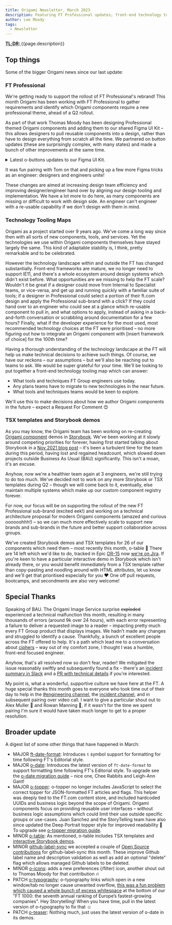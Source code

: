 ```yaml
---
title: Origami Newsletter, March 2023
description: Featuring FT Professional updates; front-end technology tooling maps; TSX templates and Storybook demos; and the bit where we failed to deliver around 9k image requests each day due to a confusing and unprompted error, affecting pretty much every FT Group product.
author: Lee Moody
tags:
  - Newsletter
---
```


<abbr title="Too long; didn't read">
<strong>
TL;DR:
</strong>
</abbr> {{page.description}}

## Top things

Some of the bigger Origami news since our last update:

### FT Professional

We're getting ready to support the rollout of FT Professional's rebrand! This month Origami has been working with FT Professional to gather requirements and identify which Origami components require a new professional theme, ahead of a Q2 rollout.

As part of that work Thomas Moody has been designing Professional themed Origami components and adding them to our shared Figma UI Kit – this allows designers to pull reusable components into a design, rather than have to design everything from scratch all the time. We partnered on button updates (these are surprisingly complex, with many states) and made a bunch of other improvements at the same time.

<details>
  <summary>
    Latest o-buttons updates to our Figma UI Kit.
  </summary>
    <ul>
    <li>We replaced the boolean "Primary" variant with a "Type" variant which can be “Primary”, “Secondary”, or “Ghost” button types. This aligns design tooling with the Origami component engineers pull into production applications.</li>
    <li>We deleted the separate ghost button Figma component, now that we can switch the type of button as above.</li>
    <li>We deleted a “custom” theme. It's possible to use o-buttons to generate buttons for a custom colour, but what was this specific example in design tooling for? We don’t want to encourage use of that particular theme do we..?</li>
    <li>We fixed the inverse focus state of buttons so designs more accurately reflect what an engineer will produce with Origami's o-buttons component.</li>
    </ul>
</details>

It was fun pairing with Tom on that and picking up a few more Figma tricks as an engineer: designers and engineers unite!

These changes are aimed at increasing design team efficiency and improving designer/engineer hand over by aligning our design tooling and implementation. We have a lot more to do here, as many components are missing or difficult to work with design side. An engineer can't engineer with a re-usable capability if we don't design with them in mind.

### Technology Tooling Maps

Origami as a project started over 9 years ago. We've come a long way since then with all sorts of new components, tools, and services. Yet the technologies we use within Origami components themselves have stayed largely the same. This kind of adaptable stability is, I think, pretty remarkable and to be celebrated.

However the technology landscape within and outside the FT has changed substantially. Front-end frameworks are mature, we no longer need to support IE11, and there's a whole ecosystem around design systems which didn't exist before. What opportunities are we missing to help the FT scale? Wouldn't it be great if a designer could move from Internal to Specialist teams, or vice-versa, and get up and running quickly with a familiar suite of tools; if a designer in Professional could select a portion of their ft.com design and apply the Professional sub-brand with a click? If they could hand over to an engineer who could see at a glance which re-usable component to pull in, and what options to apply, instead of asking in a back-and-forth conversation or scrabbling around documentation for a few hours? Finally, what if the developer experience for the most used, most recommended technology choices at the FT were prioritised – no more figuring out how to integrate an Origami component with [insert framework of choice] for the 100th time?

Having a thorough understanding of the technology landscape at the FT will help us make technical decisions to achieve such things. Of course, we have our reckons – our assumptions – but we'll also be reaching out to teams to ask. We would be super grateful for your time. We'll be looking to put together a front-end technology tooling map which can answer:

- What tools and techniques FT Group engineers use today.
- Any plans teams have to migrate to new technologies in the near future.
- What tools and techniques teams would be keen to explore.

We'll use this to make decisions about how we author Origami components in the future – expect a Request For Comment 😊

### TSX templates and Storybook demos

As you may know, the Origami team has been working on re-creating [Origami component](https://registry.origami.ft.com/components) demos in [Storybook](https://origami.ft.com/storybook/). We've been working at it slowly around competing priorities for forever, having first started talking about Storybook in a [Nov 2021 blog post](https://origami.ft.com/blog/2021/11/05/newsletter/) – it's been a turbulent time for the team during this period, having lost and regained headcount, which slowed down projects outside Business As Usual (BAU) significantly. This isn't a moan, it's an excuse.

Anyhow, now we're a healthier team again at 3 engineers, we're still trying to do too much. We've decided not to work on any more Storybook or TSX templates during Q2 – though we will come back to it, eventually, else maintain multiple systems which make up our custom component registry forever.

For now, our focus will be on supporting the rollout of the new FT Professional sub-brand (excited eek!) and working on a technical architecture proposal for modern Origami components (amazed and curious oooooohhh!) – so we can much more effectively scale to support new brands and sub-brands in the future and better support collaboration across groups.

We've created Storybook demos and TSX templates for 26 of our components which need them – most recently this month, o-table 🎉 There are 14 left which we'd like to do, tracked in Epic [OR-15](https://financialtimes.atlassian.net/browse/OR-15) now [we're on Jira](https://origami.ft.com/blog/2023/03/03/newsletter/#jira). If you're keen to have a particular interactive demo in Storybook which isn't already there, or you would benefit immediately from a TSX template rather than copy-pasting and noodling around with HTML attributes, let us know and we'll get that prioritised especially for you ❤️ One off pull requests, bootcamps, and secondments are also very welcome!

## Special Thanks

Speaking of BAU. The Origami Image Service surprise <strike>exploded</strike> experienced a technical malfunction this month, resulting in many thousands of errors (around 9k over 24 hours), with each error representing a failure to deliver a requested image to a reader – impacting pretty much every FT Group product that displays images. We hadn't made any changes and struggled to identify a cause. Thankfully, a bunch of excellent people across the FT offered to help. It's a path which lead me to a conversation about [ciphers](https://en.wikipedia.org/wiki/Cipher) – way out of my comfort zone, I thought I was a humble, front-end focused engineer.

Anyhow, that's all resolved now so don't fear, reader! We mitigated the issue reasonably swiftly and subsequently found a fix – there's an [incident summary in Slack](https://financialtimes.slack.com/archives/C04S3UGD8HL/p1678452906995959) and a [PR with technical details](https://github.com/Financial-Times/origami-image-service/pull/826) if you're interested.

My point is, what a wonderful, supportive culture we have here at the FT. A huge special thanks this month goes to everyone who took time out of their day to help in the [#engineering channel](https://financialtimes.slack.com/archives/C03TWD9G1/p1677843126578639), the [incident channel](https://financialtimes.slack.com/archives/CKULLGWQ1/p1677863674600469), and in subsequent pairing over video call. I want to give a particular shout out to Alex Muller 🙇 and Rowan Manning 🙇, if it wasn't for the time we spent pairing I'm sure it would have taken much longer to get to a proper resolution.

## Broader update

A digest list of some other things that have happened in March:

- MAJOR [ft-date-format](https://registry.origami.ft.com/components/ft-date-format@3.0.0/readme): Introduces `t` symbol support for formatting for time following FT's Editorial style.
- MAJOR [o-date](https://registry.origami.ft.com/components/o-date@6.0.0): Introduces the latest version of `ft-date-format` to support formatting time following FT's Editorial style. To upgrade see the [o-date migration guide](https://github.com/Financial-Times/origami/blob/main/components/o-date/MIGRATION.md#migrating-from-v5-to-v6) – nice one, Chee Rabbits and Leigh-Ann Gant!
- MAJOR [o-topper](https://registry.origami.ft.com/components/o-topper@6.0.3): o-topper no longer includes JavaScript to select the correct topper for JSON-formatted FT articles and flags. This helper was deeply tied to the FT.com content store, and included hardcoded UUIDs and business logic beyond the scope of Origami. Origami components focus on providing reusable user interfaces – without business logic assumptions which could limit their use outside specific groups or use-cases. Juan Sanchez and the StoryTelling team have also since updated the Deep Portrait topper style for improved readability 🎉 To upgrade see [o-topper migration guide](https://github.com/Financial-Times/origami/blob/main/components/o-topper/MIGRATION.md#migrating-from-v5-to-v6).
- MINOR [o-table](https://registry.origami.ft.com/components/o-table@9.3.0): As mentioned, o-table includes TSX templates and [interactive Storybook demos](https://origami.ft.com/storybook/brands/core/?path=/story/components-o-table-responsive--table-with-responsive-scroll).
- MINOR [github-label-sync](https://registry.origami.ft.com/components/github-label-sync@2.3.1/readme) we accepted a couple of [Open Source contributions](https://github.com/Financial-Times/github-label-sync/releases) for github-label-sync this month. These improve Github label name and description validation as well as add an optional "delete" flag which allows managed Github labels to be deleted.
- MINOR [o-icons](https://registry.origami.ft.com/components/o-icons@7.6.0): adds a new preferences (/filter) icon, another shout out to Thomas Moody for that contribution 🔥
- PATCH [o-typography](https://registry.origami.ft.com/components/o-typography@7.3.5): o-typography links which open in a new window/tab no longer cause unwanted overflow, [this was a fun problem which caused a whole bunch of excess whitespace](https://financialtimes.slack.com/archives/CSH1XFM5W/p1678978026106699) at the bottom of our "FT 1000: the seventh annual ranking of Europe’s fastest-growing companies". Hey Storytelling! When you have time, pull in the latest version of o-typography to fix that ☺️
- PATCH [o-teaser](https://registry.origami.ft.com/components/o-teaser@6.2.6): Nothing much, just uses the latest version of o-date in its demos.
